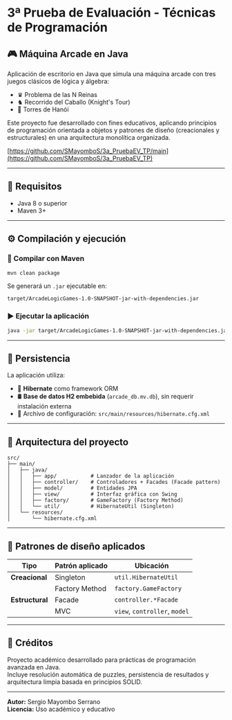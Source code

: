 # 3ª Prueba de Evaluación - Técnicas de Programación


## 🎮  Máquina Arcade en Java
Aplicación de escritorio en Java que simula una máquina arcade con tres juegos clásicos de lógica y álgebra:

- ♛ Problema de las N Reinas  
- ♞ Recorrido del Caballo (Knight's Tour)  
- 🗼 Torres de Hanói  

Este proyecto fue desarrollado con fines educativos, aplicando principios de programación orientada a objetos y patrones de diseño (creacionales y estructurales) en una arquitectura monolítica organizada.

[https://github.com/SMayomboS/3a_PruebaEV_TP/main](https://github.com/SMayomboS/3a_PruebaEV_TP)

---

## 🚀 Requisitos

- Java 8 o superior  
- Maven 3+

---

## ⚙️ Compilación y ejecución

### 🧱 Compilar con Maven

```bash
mvn clean package
```

Se generará un `.jar` ejecutable en:

```
target/ArcadeLogicGames-1.0-SNAPSHOT-jar-with-dependencies.jar
```

### ▶ Ejecutar la aplicación

```bash
java -jar target/ArcadeLogicGames-1.0-SNAPSHOT-jar-with-dependencies.jar
```

---

## 💾 Persistencia

La aplicación utiliza:

- 🔄 **Hibernate** como framework ORM  
- 🛢️ **Base de datos H2 embebida** (`arcade_db.mv.db`), sin requerir instalación externa  
- 📄 Archivo de configuración: `src/main/resources/hibernate.cfg.xml`

---

## 🧠 Arquitectura del proyecto

```
src/
├── main/
│   ├── java/
│   │   ├── app/           # Lanzador de la aplicación
│   │   ├── controller/    # Controladores + Facades (Facade pattern)
│   │   ├── model/         # Entidades JPA
│   │   ├── view/          # Interfaz gráfica con Swing
│   │   ├── factory/       # GameFactory (Factory Method)
│   │   └── util/          # HibernateUtil (Singleton)
│   └── resources/
│       └── hibernate.cfg.xml
```

---

## 🧩 Patrones de diseño aplicados

| Tipo           | Patrón aplicado                | Ubicación                        |
|----------------|-------------------------------|----------------------------------|
| **Creacional** | Singleton                     | `util.HibernateUtil`            |
|                | Factory Method                | `factory.GameFactory`           |
| **Estructural**| Facade                        | `controller.*Facade`            |
|                | MVC                           | `view`, `controller`, `model`   |

---

## 📜 Créditos

Proyecto académico desarrollado para prácticas de programación avanzada en Java.  
Incluye resolución automática de puzzles, persistencia de resultados y arquitectura limpia basada en principios SOLID.

---

**Autor:** Sergio Mayombo Serrano  
**Licencia:** Uso académico y educativo
